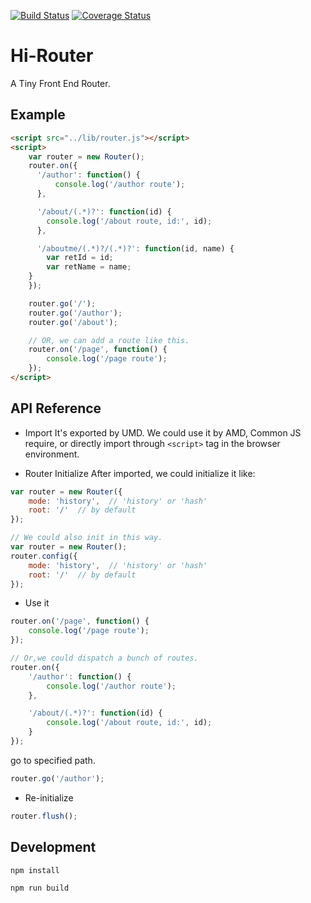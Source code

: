 <a href="https://circleci.com/gh/hi-plan/hi-router/tree/master"><img src="https://img.shields.io/circleci/project/hi-plan/hi-router/master.svg" alt="Build Status"></a>
<a href="https://codecov.io/github/hi-plan/hi-router?branch=master"><img src="https://img.shields.io/codecov/c/github/hi-plan/hi-router/master.svg" alt="Coverage Status"></a>

# Hi-Router
A Tiny Front End Router.

## Example
```html
<script src="../lib/router.js"></script>
<script>
	var router = new Router();
	router.on({
	  '/author': function() {
		  console.log('/author route');
	  },

	  '/about/(.*)?': function(id) {
	    console.log('/about route, id:', id);
	  },

	  '/aboutme/(.*)?/(.*)?': function(id, name) {
	    var retId = id;
	    var retName = name;
    }
	});

	router.go('/');
	router.go('/author');
	router.go('/about');

	// OR, we can add a route like this.
	router.on('/page', function() {
		console.log('/page route');
	});
</script>
```

## API Reference
- Import
It's exported by UMD. We could use it by AMD, Common JS require, or directly
import through ```<script>``` tag in the browser environment.

- Router Initialize
After imported, we could initialize it like:

```javascript
var router = new Router({
	mode: 'history',  // 'history' or 'hash'
	root: '/'  // by default
});

// We could also init in this way.
var router = new Router();
router.config({
	mode: 'history',  // 'history' or 'hash'
	root: '/'  // by default
});
```

- Use it

```javascript
router.on('/page', function() {
	console.log('/page route');
});

// Or,we could dispatch a bunch of routes.
router.on({
	'/author': function() {
		console.log('/author route');
	},

	'/about/(.*)?': function(id) {
		console.log('/about route, id:', id);
	}
});
```

go to specified path.
```javascript
router.go('/author');
```

- Re-initialize

```javascript
router.flush();
```

## Development

```npm install```

```npm run build```

